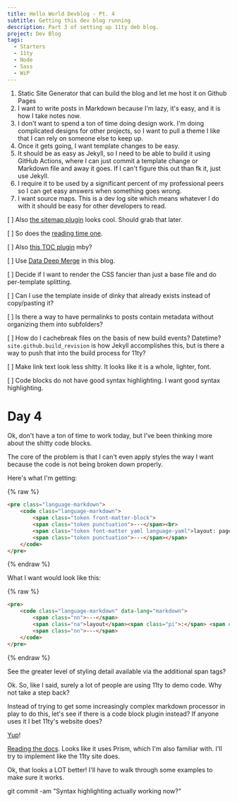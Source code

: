 ```yaml
---
title: Hello World Devblog - Pt. 4
subtitle: Getting this dev blog running
description: Part 3 of setting up 11ty deb blog.
project: Dev Blog
tags:
  - Starters
  - 11ty
  - Node
  - Sass
  - WiP
---
```



1. Static Site Generator that can build the blog and let me host it on Github Pages
2. I want to write posts in Markdown because I'm lazy, it's easy, and it is how I take notes now.
3. I don't want to spend a ton of time doing design work. I'm doing complicated designs for other projects, so I want to pull a theme I like that I can rely on someone else to keep up.
4. Once it gets going, I want template changes to be easy.
5. It should be as easy as Jekyll, so I need to be able to build it using GitHub Actions, where I can just commit a template change or Markdown file and away it goes. If I can't figure this out than fk it, just use Jekyll.
6. I require it to be used by a significant percent of my professional peers so I can get easy answers when something goes wrong.
7. I want source maps. This is a dev log site which means whatever I do with it should be easy for other developers to read.

[ ] Also [the sitemap plugin](https://www.npmjs.com/package/@quasibit/eleventy-plugin-sitemap) looks cool. Should grab that later.

[ ] So does the [reading time one](https://www.npmjs.com/package/eleventy-plugin-reading-time).

[ ] Also [this TOC plugin](https://github.com/jdsteinbach/eleventy-plugin-toc/blob/master/src/BuildTOC.js) mby?

[ ] Use [Data Deep Merge](https://www.11ty.dev/docs/data-deep-merge/) in this blog.

[ ] Decide if I want to render the CSS fancier than just a base file and do per-template splitting.

[ ] Can I use the template inside of dinky that already exists instead of copy/pasting it?

[ ] Is there a way to have permalinks to posts contain metadata without organizing them into subfolders?

[ ] How do I cachebreak files on the basis of new build events? Datetime? `site.github.build_revision` is how Jekyll accomplishes this, but is there a way to push that into the build process for 11ty?

[ ] Make link text look less shitty. It looks like it is a whole, lighter, font.

[ ] Code blocks do not have good syntax highlighting. I want good syntax highlighting.

# Day 4

Ok, don't have a ton of time to work today, but I've been thinking more about the shitty code blocks.

The core of the problem is that I can't even apply styles the way I want because the code is not being broken down properly.

Here's what I'm getting:

{% raw %}
```html
<pre class="language-markdown">
	<code class="language-markdown">
		<span class="token front-matter-block">
		<span class="token punctuation">---</span><br>
		<span class="token font-matter yaml language-yaml">layout: page</span><br>
		<span class="token punctuation">---</span></span>
	</code>
</pre>
```
{% endraw %}

What I want would look like this:

{% raw %}
```html
<pre>
	<code class="language-markdown" data-lang="markdown">
		<span class="nn">---</span>
		<span class="na">layout</span><span class="pi">:</span> <span class="s">post</span>
		<span class="nn">---</span>
	</code>
</pre>
```
{% endraw %}

See the greater level of styling detail available via the additional span tags?

Ok. So, like I said, surely a lot of people are using 11ty to demo code. Why not take a step back?

Instead of trying to get some increasingly complex markdown processor in play to do this, let's see if there is a code block plugin instead? If anyone uses it I bet 11ty's website does?

[Yup](https://github.com/11ty/11ty-website/blob/master/.eleventy.js#L14)!

[Reading the docs](https://www.11ty.dev/docs/plugins/syntaxhighlight/). Looks like it uses Prism, which I'm also familiar with. I'll try to implement like the 11ty site does.

Ok, that looks a LOT better! I'll have to walk through some examples to make sure it works.

git commit -am "Syntax highlighting actually working now?"
